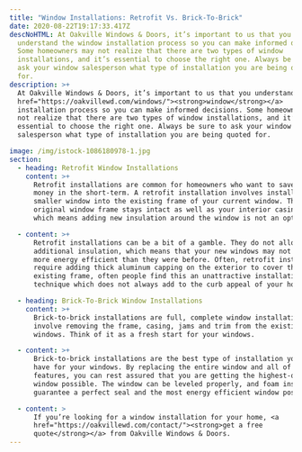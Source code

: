 ```yaml
---
title: "Window Installations: Retrofit Vs. Brick-To-Brick"
date: 2020-08-22T19:17:33.417Z
descNoHTML: At Oakville Windows & Doors, it’s important to us that you
  understand the window installation process so you can make informed decisions.
  Some homeowners may not realize that there are two types of window
  installations, and it’s essential to choose the right one. Always be sure to
  ask your window salesperson what type of installation you are being quoted
  for.
description: >+
  At Oakville Windows & Doors, it’s important to us that you understand the <a
  href="https://oakvillewd.com/windows/"><strong>window</strong></a>
  installation process so you can make informed decisions. Some homeowners may
  not realize that there are two types of window installations, and it’s
  essential to choose the right one. Always be sure to ask your window
  salesperson what type of installation you are being quoted for.

image: /img/istock-1086180978-1.jpg
section:
  - heading: Retrofit Window Installations
    content: >+
      Retrofit installations are common for homeowners who want to save a bit of
      money in the short-term. A retrofit installation involves installing a new
      smaller window into the existing frame of your current window. The
      original window frame stays intact as well as your interior casing trim,
      which means adding new insulation around the window is not an option.

  - content: >+
      Retrofit installations can be a bit of a gamble. They do not allow for any
      additional insulation, which means that your new windows may not be any
      more energy efficient than they were before. Often, retrofit installations
      require adding thick aluminum capping on the exterior to cover the
      existing frame, often people find this an unattractive installation
      technique which does not always add to the curb appeal of your home.

  - heading: Brick-To-Brick Window Installations
    content: >+
      Brick-to-brick installations are full, complete window installations that
      involve removing the frame, casing, jams and trim from the existing
      windows. Think of it as a fresh start for your windows.

  - content: >+
      Brick-to-brick installations are the best type of installation you can
      have for your windows. By replacing the entire window and all of its
      features, you can rest assured that you are getting the highest-quality
      window possible. The window can be leveled properly, and foam insulated to
      guarantee a perfect seal and the most energy efficient window possible.

  - content: >
      If you’re looking for a window installation for your home, <a
      href="https://oakvillewd.com/contact/"><strong>get a free
      quote</strong></a> from Oakville Windows & Doors.
---
```

